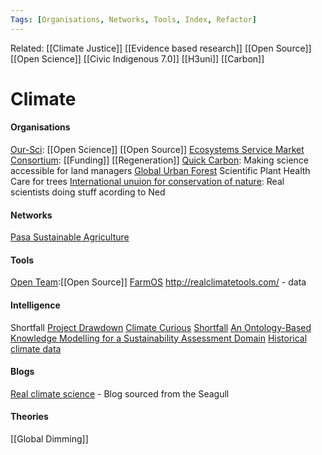 ```yaml
---
Tags: [Organisations, Networks, Tools, Index, Refactor]
---
```

Related: [[Climate Justice]] [[Evidence based research]] [[Open Source]] [[Open Science]] [[Civic Indigenous 7.0]] [[H3uni]] [[Carbon]]

# Climate

#### Organisations
[Our-Sci](https://www.our-sci.net/): [[Open Science]] [[Open Source]]
[Ecosystems Service Market Consortium](https://ecosystemservicesmarket.org/): [[Funding]] [[Regeneration]]
[Quick Carbon](https://www.quickcarbon.org/): Making science accessible for land managers
[Global Urban Forest](https://globalurbanforest.com.au/) Scientific Plant Health Care for trees
[International unuion for conservation of nature](https://www.iucn.org/pt): Real scientists doing stuff acording to Ned

#### Networks
[Pasa Sustainable Agriculture](https://pasafarming.org/)

#### Tools
[Open Team](https://openteam.community/):[[Open Source]]
[FarmOS](https://farmos.org/) 
http://realclimatetools.com/ - data

#### Intelligence
Shortfall
[Project Drawdown](https://www.drawdown.org/)
[Climate Curious](wwwclimatecurious.com)
[Shortfall](https://shortfall.blog/the-deep-optimism-manifesto-262f273c919d)
[An Ontology-Based Knowledge Modelling for a Sustainability Assessment Domain](https://www.mdpi.com/2071-1050/10/2/300/htm)
[Historical climate data](https://www.ncei.noaa.gov/products/land-based-station/global-historical-climatology-network-daily)

#### Blogs
[Real climate science](https://realclimatescience.com/2020/01/peer-reviewed-ignorance-and-hearsay/) - Blog sourced from the Seagull

#### Theories
[[Global Dimming]]